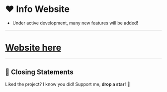 # ❤ Info Website
* Under active development, many new features will be added!

---
# [Website here](https://gotflamingo.github.io/)

---

## 📜 Closing Statements

Liked the project? I know you did! Support me, **drop a star!** 🙏
